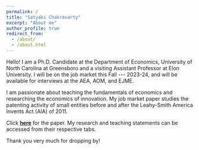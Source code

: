 ```yaml
---
permalink: /
title: "Satyaki Chakravarty"
excerpt: "About me"
author_profile: true
redirect_from: 
  - /about/
  - /about.html
---
```


Hello! I am a Ph.D. Candidate at the Department of Economics, University of North Carolina at Greensboro and a visiting Assistant Professor at Elon University. I will be on the job market this Fall --- 2023-24, and will be available for interviews at the AEA, AOM, and EJME.

I am passionate about teaching the fundamentals of economics and researching the economics of innovation. My job market paper studies the patenting activity of small entities before and after the Leahy-Smith America Invents Act (AIA) of 2011.

Click [**here**](https://satyaki4.github.io/files/JMP_satyaki.pdf) for the paper. My research and teaching statements can be accessed from their respective tabs.

Thank you very much for dropping by!
